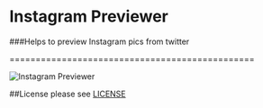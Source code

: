 Instagram Previewer
======================
###Helps to preview Instagram pics from twitter

===============================================

![Instagram Previewer](https://lh5.googleusercontent.com/-KenqqXX2iMs/UMZKKAXOQDI/AAAAAAAAKDg/hUdK4NuVAyg/s800/640x400.png)

##License
please see [LICENSE](http://github.com/revathskumar/instagram_previewer/blob/master/LICENSE)
